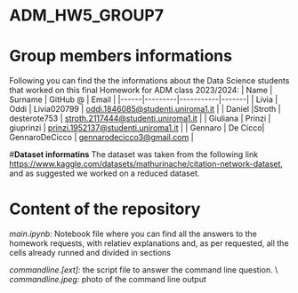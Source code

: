 # ADM_HW5_GROUP7

# **Group members informations**
Following you can find the the informations about the Data Science students that worked on this final Homework for ADM class 2023/2024:
| Name | Surname | GitHub @ | Email |
|------|---------|-----------|-------|
| Livia | Oddi | Livia020799 | oddi.1846085@studenti.uniroma1.it |
| Daniel |Stroth | desterote753 | stroth.2117444@studenti.uniroma1.it |
| Giuliana | Prinzi | giuprinzi | prinzi.1952137@studenti.uniroma1.it |
| Gennaro | De Cicco| GennaroDeCicco | gennarodecicco3@gmail.com |

#**Dataset informatins**
The dataset was taken from the following link https://www.kaggle.com/datasets/mathurinache/citation-network-dataset, and as suggested we worked on a reduced dataset.
# **Content of the repository**
*main.ipynb:*  Notebook file where you can find all the answers to the homework requests, with relatiev explanations and, as per requested, all the cells already runned and divided in sections

*commandline.[ext]:* the script file to answer the command line question. \\
*commandline.jpeg:* photo of the command line output
